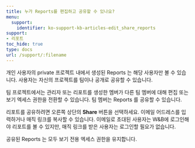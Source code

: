 ```yaml
---
title: 누가 Reports를 편집하고 공유할 수 있나요?
menu:
  support:
    identifier: ko-support-kb-articles-edit_share_reports
support:
- 리포트
toc_hide: true
type: docs
url: /support/:filename
---
```


개인 사용자의 private 프로젝트 내에서 생성된 Reports 는 해당 사용자만 볼 수 있습니다. 사용자는 자신의 프로젝트를 팀이나 공개로 공유할 수 있습니다.

팀 프로젝트에서는 관리자 또는 리포트를 생성한 멤버가 다른 팀 멤버에 대해 편집 또는 보기 엑세스 권한을 전환할 수 있습니다. 팀 멤버는 Reports 를 공유할 수 있습니다.

리포트를 공유하려면 오른쪽 상단의 **Share** 버튼을 선택하세요. 이메일 어드레스를 입력하거나 매직 링크를 복사할 수 있습니다. 이메일로 초대된 사용자는 W&B에 로그인해야 리포트를 볼 수 있지만, 매직 링크를 받은 사용자는 로그인할 필요가 없습니다.

공유된 Reports 는 모두 보기 전용 엑세스 권한을 유지합니다.